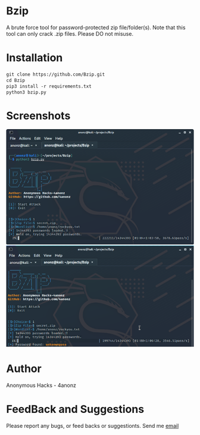 # Bzip
A brute force tool for password-protected zip file/folder(s).
Note that this tool can only crack .zip files.
Please DO not misuse.
# Installation
```
git clone https://github.com/Bzip.git
cd Bzip
pip3 install -r requirements.txt
python3 bzip.py
```

# Screenshots
![Progress](brute_progress.png)
![Pass](pass_found.png)
# Author
Anonymous Hacks - 4anonz
# FeedBack and Suggestions
Please report any bugs, or feed backs or suggestionts.
Send me <a href="mailto: digitalguru64@gmail.com" target="_blank">email</a>